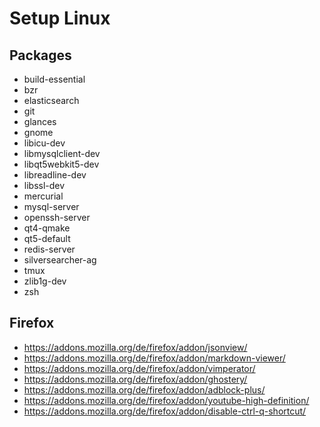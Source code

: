 # Setup Linux

## Packages

* build-essential
* bzr
* elasticsearch
* git
* glances
* gnome
* libicu-dev
* libmysqlclient-dev
* libqt5webkit5-dev
* libreadline-dev
* libssl-dev
* mercurial
* mysql-server
* openssh-server
* qt4-qmake
* qt5-default
* redis-server
* silversearcher-ag
* tmux
* zlib1g-dev
* zsh

## Firefox

* https://addons.mozilla.org/de/firefox/addon/jsonview/
* https://addons.mozilla.org/de/firefox/addon/markdown-viewer/
* https://addons.mozilla.org/de/firefox/addon/vimperator/
* https://addons.mozilla.org/de/firefox/addon/ghostery/
* https://addons.mozilla.org/de/firefox/addon/adblock-plus/
* https://addons.mozilla.org/de/firefox/addon/youtube-high-definition/
* https://addons.mozilla.org/de/firefox/addon/disable-ctrl-q-shortcut/
